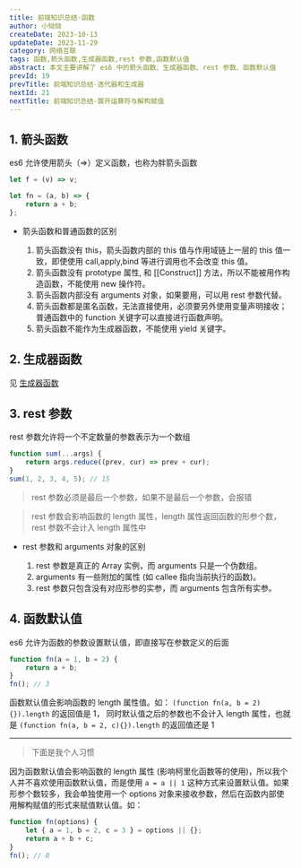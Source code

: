 ```yaml
---
title: 前端知识总结-函数
author: 小恸恸
createDate: 2023-10-13
updateDate: 2023-11-29
category: 网络互联
tags: 函数,箭头函数,生成器函数,rest 参数,函数默认值
abstract: 本文主要讲解了 es6 中的箭头函数、生成器函数、rest 参数、函数默认值
prevId: 19
prevTitle: 前端知识总结-迭代器和生成器
nextId: 21
nextTitle: 前端知识总结-展开运算符与解构赋值
---
```


## 1. 箭头函数

es6 允许使用箭头（=>）定义函数，也称为胖箭头函数

```js
let f = (v) => v;

let fn = (a, b) => {
	return a + b;
};
```

-   箭头函数和普通函数的区别

    1. 箭头函数没有 this，箭头函数内部的 this 值与作用域链上一层的 this 值一致，即使使用 call,apply,bind 等进行调用也不会改变 this 值。
    2. 箭头函数没有 prototype 属性, 和 [[Construct]] 方法，所以不能被用作构造函数，不能使用 new 操作符。
    3. 箭头函数内部没有 arguments 对象，如果要用，可以用 rest 参数代替。
    4. 箭头函数都是匿名函数，无法直接使用，必须要另外使用变量声明接收；普通函数中的 function 关键字可以直接进行函数声明。
    5. 箭头函数不能作为生成器函数，不能使用 yield 关键字。

## 2. 生成器函数

见 [生成器函数](https://xtt.moe/article/19)

## 3. rest 参数

rest 参数允许将一个不定数量的参数表示为一个数组

```js
function sum(...args) {
	return args.reduce((prev, cur) => prev + cur);
}
sum(1, 2, 3, 4, 5); // 15
```

> rest 参数必须是最后一个参数，如果不是最后一个参数，会报错

> rest 参数会影响函数的 length 属性，length 属性返回函数的形参个数，rest 参数不会计入 length 属性中

-   rest 参数和 arguments 对象的区别

    1.  rest 参数是真正的 Array 实例，而 arguments 只是一个伪数组。
    2.  arguments 有一些附加的属性 (如 callee 指向当前执行的函数)。
    3.  rest 参数只包含没有对应形参的实参，而 arguments 包含所有实参。

## 4. 函数默认值

es6 允许为函数的参数设置默认值，即直接写在参数定义的后面

```js
function fn(a = 1, b = 2) {
	return a + b;
}
fn(); // 3
```

函数默认值会影响函数的 length 属性值。如： `(function fn(a, b = 2){}).length` 的返回值是 1， 同时默认值之后的参数也不会计入 length 属性，也就是 `(function fn(a, b = 2, c){}).length` 的返回值还是 1

---

> 下面是我个人习惯

因为函数默认值会影响函数的 length 属性 (影响柯里化函数等的使用)，所以我个人并不喜欢使用函数默认值，而是使用 `a = a || 1` 这种方式来设置默认值。如果形参个数较多，我会单独使用一个 options 对象来接收参数，然后在函数内部使用解构赋值的形式来赋值默认值。如：

```js
function fn(options) {
	let { a = 1, b = 2, c = 3 } = options || {};
	return a + b + c;
}
fn(); // 8
```
